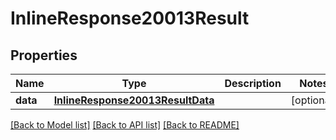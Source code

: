 # InlineResponse20013Result

## Properties
Name | Type | Description | Notes
------------ | ------------- | ------------- | -------------
**data** | [**InlineResponse20013ResultData**](InlineResponse20013ResultData.md) |  | [optional] 

[[Back to Model list]](../README.md#documentation-for-models) [[Back to API list]](../README.md#documentation-for-api-endpoints) [[Back to README]](../README.md)


